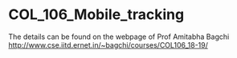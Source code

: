 # COL_106_Mobile_tracking

The details can be found on the webpage of Prof Amitabha Bagchi 
http://www.cse.iitd.ernet.in/~bagchi/courses/COL106_18-19/

